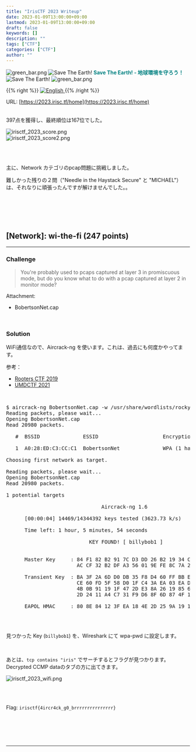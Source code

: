 ```yaml
---
title: "IrisCTF 2023 Writeup"
date: 2023-01-09T13:00:00+09:00
lastmod: 2023-01-09T13:00:00+09:00
draft: false
keywords: []
description: ""
tags: ["CTF"]
categories: ["CTF"]
author: ""
---
```

<img src="https://captureamerica.github.io/writeups/img/green_bar.png" alt="green_bar.png">
<img src="https://captureamerica.github.io/writeups/img/10_Nature_Themed_Icons_Cute_Earth_Icon.png" alt="Save The Earth!"> <b><font color="teal">Save The Earth! - 地球環境を守ろう！</font></b> <img src="https://captureamerica.github.io/writeups/img/10_Nature_Themed_Icons_Cute_Earth_Icon.png" alt="Save The Earth!">
<img src="https://captureamerica.github.io/writeups/img/green_bar.png" alt="green_bar.png">

{{% right %}}
<a href="https://translate.google.com/translate?hl=en&sl=ja&tl=en&u=https%3A%2F%2Fcaptureamerica.github.io%2Fwriteups%2Fpost%2Firisctf_2023%2F">
<img src="https://captureamerica.github.io/writeups/img/En.png" alt="English">
</a>
{{% /right %}}

URL: [https://2023.irisc.tf/home](https://2023.irisc.tf/home)
<br /><br />

397点を獲得し、最終順位は167位でした。<br />

<img src="https://captureamerica.github.io/writeups/img/irisctf_2023_score.png" alt="irisctf_2023_score.png">

<br />

<img src="https://captureamerica.github.io/writeups/img/irisctf_2023_score2.png" alt="irisctf_2023_score2.png">

<br><br>

主に、Network カテゴリのpcap問題に挑戦しました。

難しかった残りの２問（"Needle in the Haystack Secure" と "MICHAEL"）は、それなりに頑張ったんですが解けませんでした。。



<br /><br />
<br /><br />
## [Network]: wi-the-fi (247 points)
- - -
### Challenge
> You're probably used to pcaps captured at layer 3 in promiscuous mode, but do you know what to do with a pcap captured at layer 2 in monitor mode?

Attachment:

- BobertsonNet.cap


<br>

### Solution
WiFi通信なので、Aircrack-ng を使います。これは、過去にも何度かやってます。

参考：
- [Rooters CTF 2019](https://captureamerica.github.io/writeups/post/rootersctf_2019/)
- [UMDCTF 2021](https://captureamerica.github.io/writeups/post/umdctf_2021/)

<br />

<pre>
$ aircrack-ng BobertsonNet.cap -w /usr/share/wordlists/rockyou.txt
Reading packets, please wait...
Opening BobertsonNet.cap
Read 20980 packets.

   #  BSSID              ESSID                     Encryption

   1  A0:28:ED:C3:CC:C1  BobertsonNet              WPA (1 handshake)

Choosing first network as target.

Reading packets, please wait...
Opening BobertsonNet.cap
Read 20980 packets.

1 potential targets

                               Aircrack-ng 1.6

      [00:00:04] 14469/14344392 keys tested (3623.73 k/s)

      Time left: 1 hour, 5 minutes, 54 seconds                   0.10%

                           KEY FOUND! [ billybob1 ]


      Master Key     : 84 F1 82 B2 91 7C D3 DD 26 B2 19 34 C0 7B 27 2F
                       AC CF 32 B2 DF A3 56 01 9E FE 8C 7A 23 38 15 F8

      Transient Key  : BA 3F 2A 6D D0 DB 35 F8 D4 60 FF BB EF CB B5 1A
                       CE 60 FD 5F 58 D0 1F C4 3A EA 03 EA D4 DE 41 C9
                       4B 0B 91 19 1F 47 2D E3 8A 26 19 85 69 89 37 F3
                       2D 24 11 A4 C7 31 F9 D6 8F 6D 87 4F 17 87 01 9D

      EAPOL HMAC     : 80 8E 84 12 3F EA 18 4E 2D 25 9A 19 10 54 E2 51
</pre>



<br /><br />

見つかった Key (`billybob1`) を、Wireshark にて wpa-pwd に設定します。

<br />

あとは、`tcp contains "iris"` でサーチするとフラグが見つかります。Decrypted CCMP dataのタブの方に出てきます。

<img src="https://captureamerica.github.io/writeups/img/irisctf_2023_wifi.png" alt="irisctf_2023_wifi.png">


<br /><br />


Flag: `irisctf{4ircr4ck_g0_brrrrrrrrrrrrrrr}`


<br /><br />
<br /><br />
- - -
<br /><br />
<br /><br />